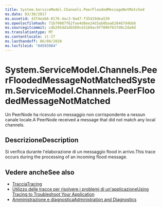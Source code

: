 ```yaml
---
title: System.ServiceModel.Channels.PeerFloodedMessageNotMatched
ms.date: 03/30/2017
ms.assetid: 43f4eab6-0176-4ac3-9a47-f35419dea539
ms.openlocfilehash: 71b79087f62fae4d8ee24d3ab0baa628467d4bb8
ms.sourcegitcommit: cdb295dd1db589ce5169ac9ff096f01fd0c2da9d
ms.translationtype: MT
ms.contentlocale: it-IT
ms.lasthandoff: 06/09/2020
ms.locfileid: "84593984"
---
```

# <a name="systemservicemodelchannelspeerfloodedmessagenotmatched"></a><span data-ttu-id="af63f-102">System.ServiceModel.Channels.PeerFloodedMessageNotMatched</span><span class="sxs-lookup"><span data-stu-id="af63f-102">System.ServiceModel.Channels.PeerFloodedMessageNotMatched</span></span>
<span data-ttu-id="af63f-103">Un PeerNode ha ricevuto un messaggio non corrispondente a nessun canale locale.</span><span class="sxs-lookup"><span data-stu-id="af63f-103">A PeerNode received a message that did not match any local channels.</span></span>  
  
## <a name="description"></a><span data-ttu-id="af63f-104">Descrizione</span><span class="sxs-lookup"><span data-stu-id="af63f-104">Description</span></span>  
 <span data-ttu-id="af63f-105">Si verifica durante l'elaborazione di un messaggio flood in arrivo.</span><span class="sxs-lookup"><span data-stu-id="af63f-105">This trace occurs during the processing of an incoming flood message.</span></span>  
  
## <a name="see-also"></a><span data-ttu-id="af63f-106">Vedere anche</span><span class="sxs-lookup"><span data-stu-id="af63f-106">See also</span></span>

- [<span data-ttu-id="af63f-107">Traccia</span><span class="sxs-lookup"><span data-stu-id="af63f-107">Tracing</span></span>](index.md)
- [<span data-ttu-id="af63f-108">Utilizzo delle tracce per risolvere i problemi di un'applicazione</span><span class="sxs-lookup"><span data-stu-id="af63f-108">Using Tracing to Troubleshoot Your Application</span></span>](using-tracing-to-troubleshoot-your-application.md)
- [<span data-ttu-id="af63f-109">Amministrazione e diagnostica</span><span class="sxs-lookup"><span data-stu-id="af63f-109">Administration and Diagnostics</span></span>](../index.md)
